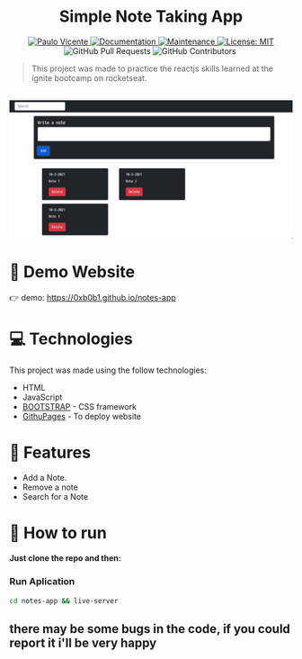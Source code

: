 <h1 align="center">Simple Note Taking App</h1>

<p align="center">
  <a href="https://www.linkedin.com/in/paulo-vicente-6abab0198/">
    <img alt="Paulo Vicente" src="https://img.shields.io/badge/-PauloVicente-03B0E8?style=flat&logo=Linkedin&logoColor=white" />
  </a>
  <a href="https://github.com/0xb0b1/notes-app#readme">
    <img alt="Documentation" src="https://img.shields.io/badge/documentation-yes-03B0E8.svg" target="_blank" />
  </a>
  <a href="https://github.com/0xb0b1/notes-app/graphs/commit-activity">
    <img alt="Maintenance" src="https://img.shields.io/badge/Maintained%3F-yes-03B0E8.svg" target="_blank" />
  </a>
  <a href="https://github.com/0xb0b1/notes-app/blob/master/LICENSE">
    <img alt="License: MIT" src="https://img.shields.io/badge/License-MIT-03B0E8.svg" target="_blank" />
  </a>
  <img alt="GitHub Pull Requests" src="https://img.shields.io/github/issues-pr/0xb0b1/notes-app?color=03B0E8" />
  <img alt="GitHub Contributors" src="https://img.shields.io/github/contributors/0xb0b1/notes-app?color=03B0E8" />
  <img alt="" src="https://img.shields.io/github/repo-size/0xb0b1/notes-app?color=03B0E8" />
</p>

> This project was made to practice the reactjs skills learned at the ignite bootcamp on rocketseat.


<br />
<div align="center">
  <img src="https://github.com/0xb0b1/notes-app/blob/main/screenshot.jpg" width="720">
</div>

# :eyes: Demo Website
👉  demo: https://0xb0b1.github.io/notes-app

# :computer: Technologies
This project was made using the follow technologies:

* HTML
* JavaScript
* [BOOTSTRAP](https://getbootstrap.com/) - CSS framework
* [GithuPages](https://www.netlify.com/) - To deploy website     

# :rocket: Features

- Add a Note.
- Remove a note
- Search for a Note

# :construction_worker: How to run
**Just clone the repo and then:**

### Run Aplication
```bash 
cd notes-app && live-server
```


## there may be some bugs in the code, if you could report it i'll be very happy
